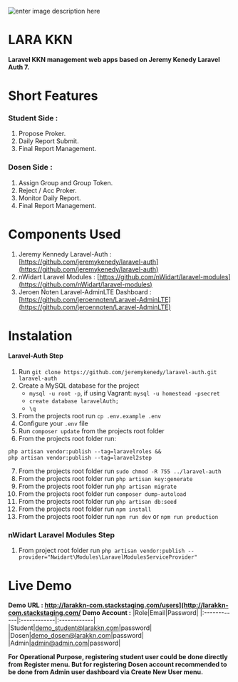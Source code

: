 
![enter image description here](https://raw.githubusercontent.com/rlmyandaa/laravel-auth/master/public/images/ico.jpeg)
# LARA KKN
**Laravel KKN management web apps based on Jeremy Kenedy Laravel Auth 7.**


# Short Features
### Student Side :
1. Propose Proker.
2. Daily Report Submit.
3. Final Report Management.

### Dosen Side :
1. Assign Group and Group Token.
2. Reject / Acc Proker.
3. Monitor Daily Report.
4. Final Report Management.


# Components Used
1. Jeremy Kennedy Laravel-Auth : [https://github.com/jeremykenedy/laravel-auth](https://github.com/jeremykenedy/laravel-auth)
2. nWidart Laravel Modules : [https://github.com/nWidart/laravel-modules](https://github.com/nWidart/laravel-modules)
3. Jeroen Noten Laravel-AdminLTE Dashboard : [https://github.com/jeroennoten/Laravel-AdminLTE](https://github.com/jeroennoten/Laravel-AdminLTE)



# Instalation
#### Laravel-Auth Step
1. Run `git clone https://github.com/jeremykenedy/laravel-auth.git laravel-auth`
2. Create a MySQL database for the project
    * ```mysql -u root -p```, if using Vagrant: ```mysql -u homestead -psecret```
    * ```create database laravelAuth;```
    * ```\q```
3. From the projects root run `cp .env.example .env`
4. Configure your `.env` file
5. Run `composer update` from the projects root folder
6. From the projects root folder run:
```
php artisan vendor:publish --tag=laravelroles &&
php artisan vendor:publish --tag=laravel2step
```
7. From the projects root folder run `sudo chmod -R 755 ../laravel-auth`
8. From the projects root folder run `php artisan key:generate`
9. From the projects root folder run `php artisan migrate`
10. From the projects root folder run `composer dump-autoload`
11. From the projects root folder run `php artisan db:seed`
12. From the projects root folder run `npm install`
13. From the projects root folder run `npm run dev` or `npm run production`

### nWidart Laravel Modules Step
1. From project root folder run `php artisan vendor:publish --provider="Nwidart\Modules\LaravelModulesServiceProvider"`


# Live Demo
**Demo URL : http://larakkn-com.stackstaging.com/users](http://larakkn-com.stackstaging.com/**
**Demo Account :**
|Role|Email|Password|
|:------------|:------------|:------------|
|Student|demo_student@larakkn.com|password|
|Dosen|demo_dosen@larakkn.com|password|
|Admin|admin@admin.com|password|



**For Operational Purpose, registering student user could be done directly from Register menu. But for registering Dosen account recommended to be done from Admin user dashboard via Create New User menu.**


